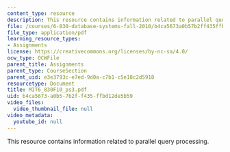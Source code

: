 ```yaml
---
content_type: resource
description: This resource contains information related to parallel query processing.
file: /courses/6-830-database-systems-fall-2010/b4ca5673a0b57b2ff435ffbd12de5b59_MIT6_830F10_ps3.pdf
file_type: application/pdf
learning_resource_types:
- Assignments
license: https://creativecommons.org/licenses/by-nc-sa/4.0/
ocw_type: OCWFile
parent_title: Assignments
parent_type: CourseSection
parent_uid: e3e3793c-e7ed-9d0a-c7b1-c5e18c2d5918
resourcetype: Document
title: MIT6_830F10_ps3.pdf
uid: b4ca5673-a0b5-7b2f-f435-ffbd12de5b59
video_files:
  video_thumbnail_file: null
video_metadata:
  youtube_id: null
---
```

This resource contains information related to parallel query processing.